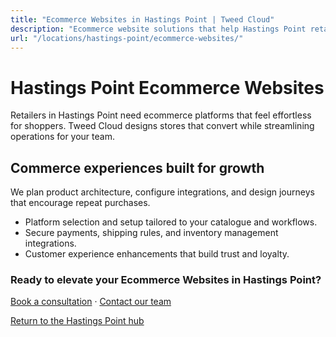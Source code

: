 ```yaml
---
title: "Ecommerce Websites in Hastings Point | Tweed Cloud"
description: "Ecommerce website solutions that help Hastings Point retailers sell with confidence."
url: "/locations/hastings-point/ecommerce-websites/"
---
```


# Hastings Point Ecommerce Websites

Retailers in Hastings Point need ecommerce platforms that feel effortless for shoppers. Tweed Cloud designs stores that convert while streamlining operations for your team.

## Commerce experiences built for growth

We plan product architecture, configure integrations, and design journeys that encourage repeat purchases.

- Platform selection and setup tailored to your catalogue and workflows.
- Secure payments, shipping rules, and inventory management integrations.
- Customer experience enhancements that build trust and loyalty.

### Ready to elevate your Ecommerce Websites in Hastings Point?

[Book a consultation](/consultation/) · [Contact our team](/contact/)

[Return to the Hastings Point hub](/locations/hastings-point/)
